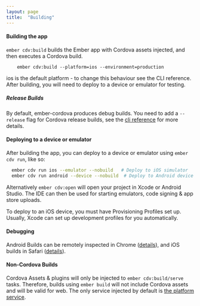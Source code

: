 ```yaml
---
layout: page
title:  "Building"
---
```


#### Building the app

`ember cdv:build` builds the Ember app with Cordova assets injected, and then executes a Cordova build.

```
    ember cdv:build --platform=ios --environment=production
```

ios is the default platform - to change this behaviour see the CLI reference. After building, you will need to deploy to a device or emulator for testing.

##### Release Builds

By default, ember-cordova produces debug builds. You need to add a
`--release` flag for Cordova release builds, see the [cli
reference](pages/cli) for more details.

#### Deploying to a device or emulator

After building the app, you can deploy to a device or emulator using `ember cdv run`, like so:

```bash
  ember cdv run ios --emulator --nobuild   # Deploy to iOS simulator
  ember cdv run android --device --nobuild  # Deploy to Android device
```

Alternatively `ember cdv:open` will open your project in Xcode or Android Studio. The IDE can then be used for starting emulators, code signing & app store uploads.

To deploy to an iOS device, you must have Provisioning Profiles set up. Usually, Xcode can set up development profiles for you automatically.

#### Debugging

Android Builds can be remotely inspected in Chrome ([details](http://geeklearning.io/apache-cordova-and-remote-debugging-on-android/)), and iOS builds in Safari ([details](http://geeklearning.io/apache-cordova-and-remote-debugging-on-ios/)).

#### Non-Cordova Builds

Cordova Assets & plugins will only be injected to `ember cdv:build/serve` tasks. Therefore, builds using `ember build` will not include Cordova assets and will be valid for web. The only service injected by default is [the platform service](/pages/service_platform).

